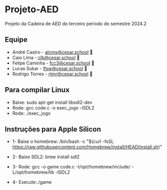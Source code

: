 # Projeto-AED

Projeto da Cadeira de AED do terceiro período do semestre 2024.2

## Equipe

- André Castro - alcms@cesar.school 📩 
- Caio Lima - clb@cesar.school 📩
- Felipe Caminha - fcc3@cesar.school 📩
- Lucas Sukar - lfsw@cesar.school 📩
- Rodrigo Torres - rtmr@cesar.school 📩

## Para compilar Linux

- Baixe: sudo apt-get install libsdl2-dev
- Rode: gcc code.c -o exec_jogo -lSDL2
- Rode: ./exec_jogo

## Instruções para Apple Silicon
- 1- Baixe o homebrew: /bin/bash -c "$(curl -fsSL https://raw.githubusercontent.com/Homebrew/install/HEAD/install.sh)"

- 2- Baixe SDL2: brew install sdl2
 
- 3- Rode: gcc -o game code.c -I/opt/homebrew/include/ -L/opt/homebrew/lib -lSDL2
  
- 4- Execute:./game
